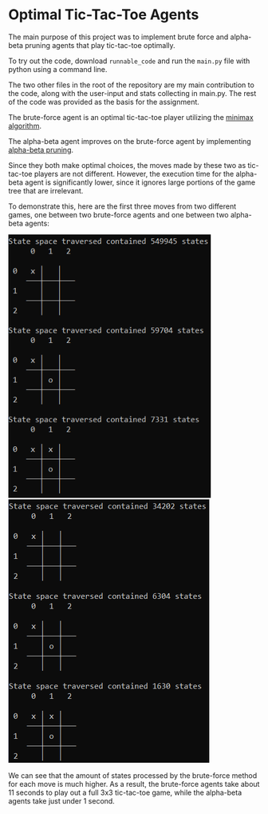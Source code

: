 # Optimal Tic-Tac-Toe Agents

The main purpose of this project was to implement brute force and alpha-beta pruning agents that play tic-tac-toe optimally.

To try out the code, download `runnable_code` and run the `main.py` file with python using a command line.

The two other files in the root of the repository are my main contribution to the code, along with the user-input and stats collecting in main.py. The rest of the code was provided as the basis for the assignment.

The brute-force agent is an optimal tic-tac-toe player utilizing the [minimax algorithm](https://en.wikipedia.org/wiki/Minimax).

The alpha-beta agent improves on the brute-force agent by implementing [alpha-beta pruning](https://en.wikipedia.org/wiki/Alpha%E2%80%93beta_pruning).

Since they both make optimal choices, the moves made by these two as tic-tac-toe players are not different. However, the execution time for the alpha-beta agent is significantly lower, since it ignores large portions of the game tree that are irrelevant.

To demonstrate this, here are the first three moves from two different games, one between two brute-force agents and one between two alpha-beta agents:

<img src="https://github.com/cmgodwin/tic-tac-toe_agents/blob/main/agent_output/brute_force_moves.png?raw=true" height=527><img src="https://github.com/cmgodwin/tic-tac-toe_agents/blob/main/agent_output/alpha-beta_moves.png?raw=true">

We can see that the amount of states processed by the brute-force method for each move is much higher. As a result, the brute-force agents take about 11 seconds to play out a full 3x3 tic-tac-toe game, while the alpha-beta agents take just under 1 second. 
